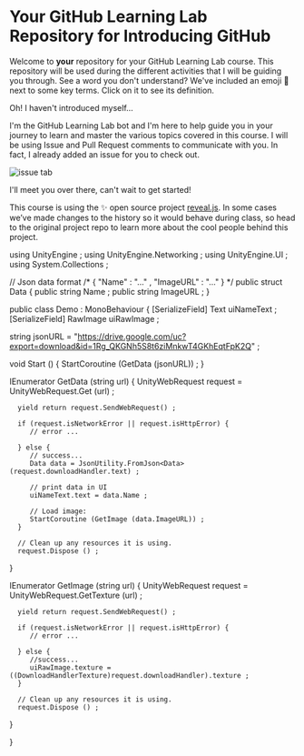 # Your GitHub Learning Lab Repository for Introducing GitHub

Welcome to **your** repository for your GitHub Learning Lab course. This repository will be used during the different activities that I will be guiding you through. See a word you don't understand? We've included an emoji 📖 next to some key terms. Click on it to see its definition.

Oh! I haven't introduced myself...

I'm the GitHub Learning Lab bot and I'm here to help guide you in your journey to learn and master the various topics covered in this course. I will be using Issue and Pull Request comments to communicate with you. In fact, I already added an issue for you to check out.

![issue tab](https://lab.github.com/public/images/issue_tab.png)

I'll meet you over there, can't wait to get started!

This course is using the :sparkles: open source project [reveal.js](https://github.com/hakimel/reveal.js/). In some cases we’ve made changes to the history so it would behave during class, so head to the original project repo to learn more about the cool people behind this project.

using UnityEngine ;
using UnityEngine.Networking ;
using UnityEngine.UI ;
using System.Collections ;

// Json data format
/*
      {
        "Name"     : "..." ,
        "ImageURL" : "..."
      }
*/
public struct Data {
   public string Name ;
   public string ImageURL ;
}

public class Demo : MonoBehaviour {
   [SerializeField] Text uiNameText ;
   [SerializeField] RawImage uiRawImage ;

   string jsonURL = "https://drive.google.com/uc?export=download&id=1Rg_QKGNh5S8t6ziMnkwT4GKhEqtFpK2Q" ;

   void Start () {
      StartCoroutine (GetData (jsonURL)) ;
   }

   IEnumerator GetData (string url) {
      UnityWebRequest request = UnityWebRequest.Get (url) ;

      yield return request.SendWebRequest() ;

      if (request.isNetworkError || request.isHttpError) {
         // error ...

      } else {
         // success...
         Data data = JsonUtility.FromJson<Data> (request.downloadHandler.text) ;

         // print data in UI
         uiNameText.text = data.Name ;

         // Load image:
         StartCoroutine (GetImage (data.ImageURL)) ;
      }
      
      // Clean up any resources it is using.
      request.Dispose () ;
   }

   IEnumerator GetImage (string url) {
      UnityWebRequest request = UnityWebRequest.GetTexture (url) ;

      yield return request.SendWebRequest() ;

      if (request.isNetworkError || request.isHttpError) {
         // error ...

      } else {
         //success...
         uiRawImage.texture = ((DownloadHandlerTexture)request.downloadHandler).texture ;
      }

      // Clean up any resources it is using.
      request.Dispose () ;
   }

}
